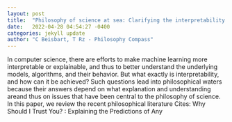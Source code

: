 ```yaml
---
layout: post
title:  "Philosophy of science at sea: Clarifying the interpretability of machine learning"
date:   2022-04-28 04:54:27 -0400
categories: jekyll update
author: "C Beisbart, T Rz - Philosophy Compass"
---
```

In computer science, there are efforts to make machine learning more interpretable or explainable, and thus to better understand the underlying models, algorithms, and their behavior. But what exactly is interpretability, and how can it be achieved? Such questions lead into philosophical waters because their answers depend on what explanation and understanding areand thus on issues that have been central to the philosophy of science. In this paper, we review the recent philosophical literature Cites:   Why Should I Trust You? : Explaining the Predictions of Any